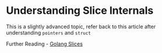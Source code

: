 # Understanding Slice Internals

This is a slightly advanced topic, refer back to this article after understanding `pointers` and `struct`

Further Reading - [Golang Slices](https://blog.golang.org/slices)
